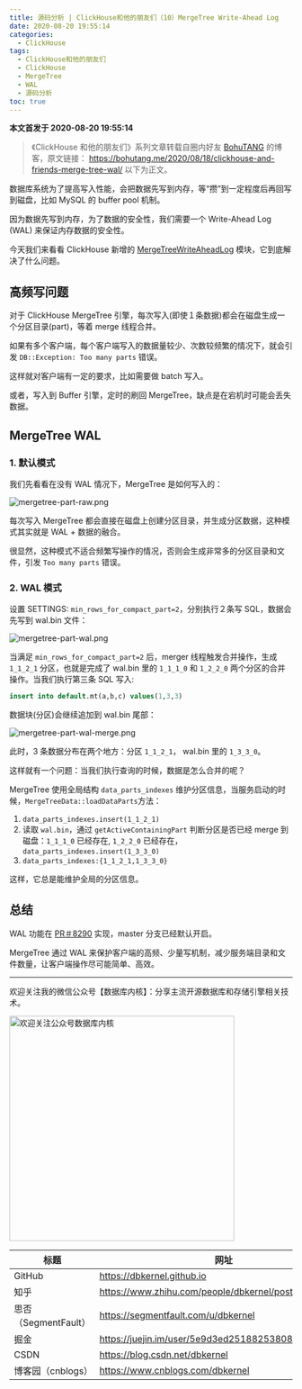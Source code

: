 ```yaml
---
title: 源码分析 | ClickHouse和他的朋友们（10）MergeTree Write-Ahead Log
date: 2020-08-20 19:55:14
categories:
  - ClickHouse
tags:
  - ClickHouse和他的朋友们
  - ClickHouse
  - MergeTree
  - WAL
  - 源码分析
toc: true
---
```


<!-- more -->

**本文首发于 2020-08-20 19:55:14**

> 《ClickHouse 和他的朋友们》系列文章转载自圈内好友 [BohuTANG](https://bohutang.me/) 的博客，原文链接：
> https://bohutang.me/2020/08/18/clickhouse-and-friends-merge-tree-wal/
> 以下为正文。

数据库系统为了提高写入性能，会把数据先写到内存，等“攒”到一定程度后再回写到磁盘，比如 MySQL 的 buffer pool 机制。

因为数据先写到内存，为了数据的安全性，我们需要一个 Write-Ahead Log (WAL) 来保证内存数据的安全性。

今天我们来看看 ClickHouse 新增的 [MergeTreeWriteAheadLog](https://github.com/ClickHouse/ClickHouse/pull/8290) 模块，它到底解决了什么问题。

## 高频写问题

对于 ClickHouse MergeTree 引擎，每次写入(即使１条数据)都会在磁盘生成一个分区目录(part)，等着 merge 线程合并。

如果有多个客户端，每个客户端写入的数据量较少、次数较频繁的情况下，就会引发 `DB::Exception: Too many parts` 错误。

这样就对客户端有一定的要求，比如需要做 batch 写入。

或者，写入到 Buffer 引擎，定时的刷回 MergeTree，缺点是在宕机时可能会丢失数据。

## MergeTree WAL

### 1. 默认模式

我们先看看在没有 WAL 情况下，MergeTree 是如何写入的：

![mergetree-part-raw.png](mergetree-part-raw.png)

每次写入 MergeTree 都会直接在磁盘上创建分区目录，并生成分区数据，这种模式其实就是 WAL + 数据的融合。

很显然，这种模式不适合频繁写操作的情况，否则会生成非常多的分区目录和文件，引发 `Too many parts` 错误。

### 2. WAL 模式

设置 SETTINGS: `min_rows_for_compact_part=2`，分别执行２条写 SQL，数据会先写到 wal.bin 文件：

![mergetree-part-wal.png](mergetree-part-wal.png)

当满足 `min_rows_for_compact_part=2` 后，merger 线程触发合并操作，生成 `1_1_2_1` 分区，也就是完成了 wal.bin 里的 `1_1_1_0` 和 `1_2_2_0` 两个分区的合并操作。当我们执行第三条 SQL 写入:

```sql
insert into default.mt(a,b,c) values(1,3,3)
```

数据块(分区)会继续追加到 wal.bin 尾部：

![mergetree-part-wal-merge.png](mergetree-part-wal-merge.png)

此时，3 条数据分布在两个地方：分区 `1_1_2_1`， wal.bin 里的 `1_3_3_0`。

这样就有一个问题：当我们执行查询的时候，数据是怎么合并的呢？

MergeTree 使用全局结构 `data_parts_indexes` 维护分区信息，当服务启动的时候，`MergeTreeData::loadDataParts`方法：

1. `data_parts_indexes.insert(1_1_2_1)`
2. 读取 `wal.bin`，通过 `getActiveContainingPart` 判断分区是否已经 merge 到磁盘：`1_1_1_0` 已经存在, `1_2_2_0` 已经存在，`data_parts_indexes.insert(1_3_3_0)`
3. `data_parts_indexes:{1_1_2_1,1_3_3_0}`

这样，它总是能维护全局的分区信息。

## 总结

WAL 功能在 [PR＃8290](https://github.com/ClickHouse/ClickHouse/pull/8290) 实现，master 分支已经默认开启。

MergeTree 通过 WAL 来保护客户端的高频、少量写机制，减少服务端目录和文件数量，让客户端操作尽可能简单、高效。

---

欢迎关注我的微信公众号【数据库内核】：分享主流开源数据库和存储引擎相关技术。

<img src="https://dbkernel-1306518848.cos.ap-beijing.myqcloud.com/wechat/my-wechat-official-account.png" width="400" height="400" alt="欢迎关注公众号数据库内核" align="center"/>

| 标题                 | 网址                                                  |
| -------------------- | ----------------------------------------------------- |
| GitHub               | https://dbkernel.github.io                            |
| 知乎                 | https://www.zhihu.com/people/dbkernel/posts           |
| 思否（SegmentFault） | https://segmentfault.com/u/dbkernel                   |
| 掘金                 | https://juejin.im/user/5e9d3ed251882538083fed1f/posts |
| CSDN                 | https://blog.csdn.net/dbkernel                        |
| 博客园（cnblogs）    | https://www.cnblogs.com/dbkernel                      |

